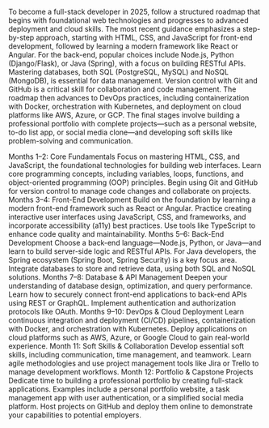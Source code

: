 To become a full-stack developer in 2025, follow a structured roadmap that begins with foundational web technologies and progresses to advanced deployment and cloud skills. The most recent guidance emphasizes a step-by-step approach, starting with HTML, CSS, and JavaScript for front-end development, followed by learning a modern framework like React or Angular.
 For the back-end, popular choices include Node.js, Python (Django/Flask), or Java (Spring), with a focus on building RESTful APIs.
 Mastering databases, both SQL (PostgreSQL, MySQL) and NoSQL (MongoDB), is essential for data management.
 Version control with Git and GitHub is a critical skill for collaboration and code management.
 The roadmap then advances to DevOps practices, including containerization with Docker, orchestration with Kubernetes, and deployment on cloud platforms like AWS, Azure, or GCP.
 The final stages involve building a professional portfolio with complete projects—such as a personal website, to-do list app, or social media clone—and developing soft skills like problem-solving and communication.

Months 1–2: Core Fundamentals
Focus on mastering HTML, CSS, and JavaScript, the foundational technologies for building web interfaces.
 Learn core programming concepts, including variables, loops, functions, and object-oriented programming (OOP) principles.
 Begin using Git and GitHub for version control to manage code changes and collaborate on projects.
Months 3–4: Front-End Development
Build on the foundation by learning a modern front-end framework such as React or Angular.
 Practice creating interactive user interfaces using JavaScript, CSS, and frameworks, and incorporate accessibility (a11y) best practices.
 Use tools like TypeScript to enhance code quality and maintainability.
Months 5–6: Back-End Development
Choose a back-end language—Node.js, Python, or Java—and learn to build server-side logic and RESTful APIs.
 For Java developers, the Spring ecosystem (Spring Boot, Spring Security) is a key focus area.
 Integrate databases to store and retrieve data, using both SQL and NoSQL solutions.
Months 7–8: Database & API Management
Deepen your understanding of database design, optimization, and query performance.
 Learn how to securely connect front-end applications to back-end APIs using REST or GraphQL.
 Implement authentication and authorization protocols like OAuth.
Months 9–10: DevOps & Cloud Deployment
Learn continuous integration and deployment (CI/CD) pipelines, containerization with Docker, and orchestration with Kubernetes.
 Deploy applications on cloud platforms such as AWS, Azure, or Google Cloud to gain real-world experience.
Month 11: Soft Skills & Collaboration
Develop essential soft skills, including communication, time management, and teamwork.
 Learn agile methodologies and use project management tools like Jira or Trello to manage development workflows.
Month 12: Portfolio & Capstone Projects
Dedicate time to building a professional portfolio by creating full-stack applications.
 Examples include a personal portfolio website, a task management app with user authentication, or a simplified social media platform.
 Host projects on GitHub and deploy them online to demonstrate your capabilities to potential employers.
